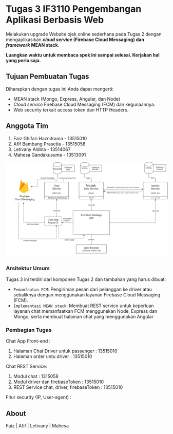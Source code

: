 # Tugas 3 IF3110 Pengembangan Aplikasi Berbasis Web

Melakukan upgrade Website ojek online sederhana pada Tugas 2 dengan mengaplikasikan ***cloud service* (Firebase Cloud Messaging) dan *framework* MEAN stack**.

**Luangkan waktu untuk membaca spek ini sampai selesai. Kerjakan hal yang perlu saja.**

## Tujuan Pembuatan Tugas

Diharapkan dengan tugas ini Anda dapat mengerti:
* MEAN stack (Mongo, Express, Angular, dan Node)
* *Cloud service* Firebase Cloud Messaging (FCM) dan kegunaannya.
* Web security terkait access token dan HTTP Headers.

## Anggota Tim
1. Faiz Ghifari Haznitrama - 13515010
2. Afif Bambang Prasetia - 13515058
3. Letivany Aldina - 13514067
4. Mahesa Gandakusuma - 13513091

![](img/arsitektur_umum.png)

### Arsitektur Umum
Tugas 3 ini terdiri dari komponen Tugas 2 dan tambahan yang harus dibuat:
* `Pemanfaatan FCM`: Pengiriman pesan dari pelanggan ke driver atau sebaliknya dengan menggunakan layanan Firebase Cloud Messaging (FCM).
* `Implementasi MEAN stack`: Membuat REST service untuk keperluan layanan chat memanfaatkan FCM menggunakan Node, Express dan Mongo, serta membuat halaman chat yang menggunakan Angular

### Pembagian Tugas

Chat App Front-end :
1. Halaman Chat Driver untuk passenger : 13515010  
2. Halaman order untu driver : 13515010  


Chat REST Service:  
1. Modul chat : 1315058  
2. Modul driver dan firebaseToken : 13515010
3. REST Service chat, driver, firebaseToken : 13515010 

Fitur security (IP, User-agent) :


## About

Faiz | Afif | Letivany | Mahesa
